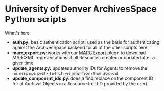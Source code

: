 # University of Denver ArchivesSpace Python scripts

What's here:

* **auth.py:** basic authentication script; used as the basis for authenticating against the ArchivesSpace backend for all of the other scripts here
* **marc_export.py:** works with our [MARC Export](https://github.com/duspeccoll/marc_export) plugin to download MARCXML representations of all Resources created or updated after a given time
* **update_agents.py:** updates authority IDs for Agents to remove the namespace prefix (which we infer from their source)
* **update_component_ids.py:** does a find/replace on the component ID for all Archival Objects in a Resource tree (ID provided by the user)
